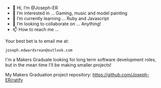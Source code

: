 - 👋 Hi, I’m @Joseph-ER
- 👀 I’m interested in ... Gaming, music and model painting
- 🌱 I’m currently learning ... Ruby and Javascript
- 💞️ I’m looking to collaborate on ... Anything!
- 📫 How to reach me ... 

Your best bet is to email me at: 
```
joseph.edwardsrean@outlook.com
```

I'm a Makers Graduate looking for long term software development roles, but in the mean time I'll be making smaller projects!

My Makers Graduation project repository: https://github.com/Joseph-ER/ratify

